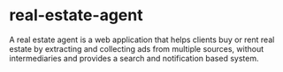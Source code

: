 # real-estate-agent
A real estate agent is a web application that helps clients buy or rent real estate by extracting and collecting ads from multiple sources, without intermediaries and provides a search and notification based system.
